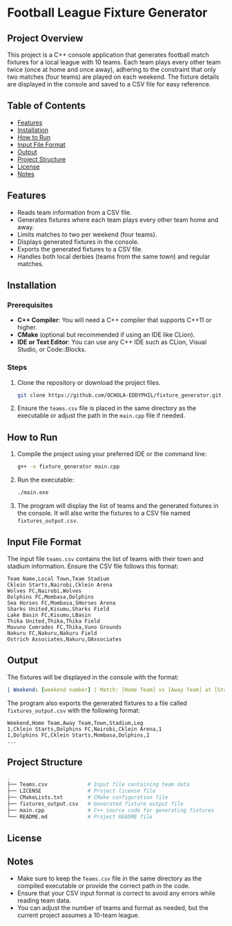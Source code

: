 # Football League Fixture Generator

## Project Overview
This project is a C++ console application that generates football match fixtures for a local league with 10 teams. Each team plays every other team twice (once at home and once away), adhering to the constraint that only two matches (four teams) are played on each weekend. The fixture details are displayed in the console and saved to a CSV file for easy reference.

## Table of Contents
- [Features](#features)
- [Installation](#installation)
- [How to Run](#how-to-run)
- [Input File Format](#input-file-format)
- [Output](#output)
- [Project Structure](#project-structure)
- [License](#license)
- [Notes](#notes)

## Features
- Reads team information from a CSV file.
- Generates fixtures where each team plays every other team home and away.
- Limits matches to two per weekend (four teams).
- Displays generated fixtures in the console.
- Exports the generated fixtures to a CSV file.
- Handles both local derbies (teams from the same town) and regular matches.

## Installation

### Prerequisites
- **C++ Compiler**: You will need a C++ compiler that supports C++11 or higher.
- **CMake** (optional but recommended if using an IDE like CLion).
- **IDE or Text Editor**: You can use any C++ IDE such as CLion, Visual Studio, or Code::Blocks.

### Steps
1. Clone the repository or download the project files.
    ```bash
    git clone https://github.com/OCHOLA-EDDYPHIL/fixture_generator.git
    ```
2. Ensure the `teams.csv` file is placed in the same directory as the executable or adjust the path in the `main.cpp` file if needed.

## How to Run
1. Compile the project using your preferred IDE or the command line:
    ```bash
    g++ -o fixture_generator main.cpp
    ```
2. Run the executable:
    ```bash
    ./main.exe
    ```
3. The program will display the list of teams and the generated fixtures in the console. It will also write the fixtures to a CSV file named `fixtures_output.csv`.

## Input File Format
The input file `teams.csv` contains the list of teams with their town and stadium information. Ensure the CSV file follows this format:
```csv
Team Name,Local Town,Team Stadium
Cklein Starts,Nairobi,Cklein Arena
Wolves FC,Nairobi,Wolves
Dolphins FC,Mombasa,Dolphins
Sea Horses FC,Mombasa,SHorses Arena
Sharks United,Kisumu,Sharks Field
Lake Basin FC,Kisumu,LBasin
Thika United,Thika,Thika Field
Mavuno Comrades FC,Thika,Vuno Grounds
Nakuru FC,Nakuru,Nakuru Field
Ostrich Associates,Nakuru,OAssociates
```

## Output
The fixtures will be displayed in the console with the format:
```yaml
| Weekend: [weekend number] | Match: [Home Team] vs [Away Team] at [Stadium], [Town] (Leg [1 or 2])
```
The program also exports the generated fixtures to a file called `fixtures_output.csv` with the following format:
```csv
Weekend,Home Team,Away Team,Town,Stadium,Leg
1,Cklein Starts,Dolphins FC,Nairobi,Cklein Arena,1
1,Dolphins FC,Cklein Starts,Mombasa,Dolphins,2
...
```

## Project Structure
```bash
.
├── Teams.csv             # Input file containing team data
├── LICENSE               # Project license file
├── CMakeLists.txt        # CMake configuration file
├── fixtures_output.csv   # Generated fixture output file
├── main.cpp              # C++ source code for generating fixtures
└── README.md             # Project README file
```

## License
## Notes
- Make sure to keep the `Teams.csv` file in the same directory as the compiled executable or provide the correct path in the code.
- Ensure that your CSV input format is correct to avoid any errors while reading team data.
- You can adjust the number of teams and format as needed, but the current project assumes a 10-team league.
